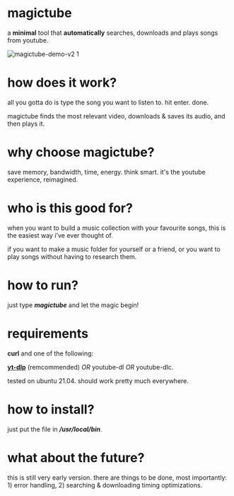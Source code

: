 # magictube

a **minimal** tool that **automatically** searches, downloads and plays songs from youtube.

![magictube-demo-v2 1](https://user-images.githubusercontent.com/26126049/128795673-bade22ab-bab1-415e-acdc-1140bb654532.gif)

# how does it work?

all you gotta do is type the song you want to listen to. hit enter. done.

magictube finds the most relevant video, downloads & saves its audio, and then plays it.

# why choose magictube?

save memory, bandwidth, time, energy. think smart. it's the youtube experience, reimagined.

# who is this good for?

when you want to build a music collection with your favourite songs, this is the easiest way i've ever thought of.

if you want to make a music folder for yourself or a friend, or you want to play songs without having to research them.

# how to run?

just type ***magictube*** and let the magic begin!

# requirements

**curl** and one of the following:

[**yt-dlp**](https://github.com/yt-dlp/yt-dlp) (remcommended) *OR* youtube-dl *OR* youtube-dlc.

tested on ubuntu 21.04. should work pretty much everywhere.

# how to install?

just put the file in ***/usr/local/bin***.

# what about the future?

this is still very early version. there are things to be done, most importantly: 1) error handling, 2) searching & downloading timing optimizations.
